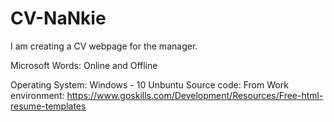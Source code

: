 # CV-NaNkie
I am creating a CV webpage for the manager. 

Microsoft Words: Online and Offline


Operating System: 
Windows - 10
Unbuntu 
Source code: From Work environment: https://www.goskills.com/Development/Resources/Free-html-resume-templates
